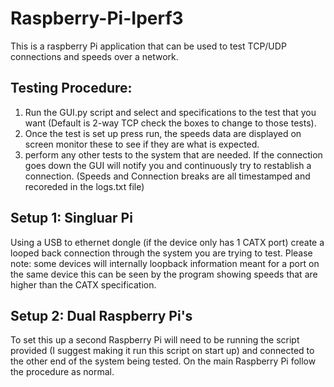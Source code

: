 # Raspberry-Pi-Iperf3

This is a raspberry Pi application that can be used to test TCP/UDP connections and speeds over a network.

## Testing Procedure:

1) Run the GUI.py script and select and specifications to the test that you want (Default is 2-way TCP check the boxes to change to those tests).
2) Once the test is set up press run, the speeds data are displayed on screen monitor these to see if they are what is expected. 
3) perform any other tests to the system that are needed. If the connection goes down the GUI will notify you and continuously try to restablish a connection. (Speeds and Connection breaks are all timestamped and recoreded in the logs.txt file)

## Setup 1: Singluar Pi

Using a USB to ethernet dongle (if the device only has 1 CATX port) create a looped back connection through the system you are trying to test. 
Please note: some devices will internally loopback information meant for a port on the same device this can be seen by the program showing speeds that are higher than the CATX specification.

## Setup 2: Dual Raspberry Pi's

To set this up a second Raspberry Pi will need to be running the script provided (I suggest making it run this script on start up) and connected to the other end of the system being tested.
On the main Raspberry Pi follow the procedure as normal.
